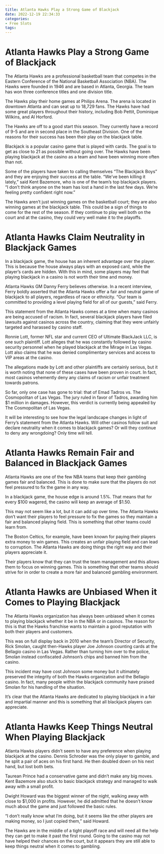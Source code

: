 ```yaml
---
title: Atlanta Hawks Play a Strong Game of Blackjack 
date: 2022-12-19 22:34:33
categories:
- Free Slots
tags:
---
```



#  Atlanta Hawks Play a Strong Game of Blackjack 

The Atlanta Hawks are a professional basketball team that competes in the Eastern Conference of the National Basketball Association (NBA). The Hawks were founded in 1946 and are based in Atlanta, Georgia. The team has won three conference titles and one division title.

The Hawks play their home games at Philips Arena. The arena is located in downtown Atlanta and can seat up to 18,729 fans. The Hawks have had some great players throughout their history, including Bob Pettit, Dominique Wilkins, and Al Horford.

The Hawks are off to a good start this season. They currently have a record of 9-5 and are in second place in the Southeast Division. One of the reasons for their success has been their play on the blackjack table.

Blackjack is a popular casino game that is played with cards. The goal is to get as close to 21 as possible without going over. The Hawks have been playing blackjack at the casino as a team and have been winning more often than not.

Some of the players have taken to calling themselves “The Blackjack Boys” and they are enjoying their success at the table. “We’ve been killing it lately,” said Kent Bazemore, who is one of the team’s top blackjack players. “I don’t think anyone on the team has lost a hand in the last few days. We’re feeling pretty confident right now.”

The Hawks aren’t just winning games on the basketball court; they are also winning games at the blackjack table. This could be a sign of things to come for the rest of the season. If they continue to play well both on the court and at the casino, they could very well make it to the playoffs.

#  Atlanta Hawks Claim Neutrality in Blackjack Games 
In a blackjack game, the house has an inherent advantage over the player. This is because the house always plays with an exposed card, while the player’s cards are hidden. With this in mind, some players may feel that playing blackjack in a casino is not worth their time and money. 

Atlanta Hawks GM Danny Ferry believes otherwise. In a recent interview, Ferry boldly asserted that the Atlanta Hawks offer a fair and neutral game of blackjack to all players, regardless of race or ethnicity. “Our team is committed to providing a level playing field for all of our guests,” said Ferry. 

This statement from the Atlanta Hawks comes at a time when many casinos are being accused of racism. In fact, several blackjack players have filed lawsuits against casinos across the country, claiming that they were unfairly targeted and harassed by casino staff. 

Ronnie Lott, former NFL star and current CEO of Ultimate BlackJack LLC, is one such plaintiff. Lott alleges that he was constantly followed by casino security personnel when he played blackjack at the Mirage in Las Vegas. Lott also claims that he was denied complimentary services and access to VIP areas at the casino. 

The allegations made by Lott and other plaintiffs are certainly serious, but it is worth noting that none of these cases have been proven in court. In fact, most casinos vehemently deny any claims of racism or unfair treatment towards patrons. 

So far, only one case has gone to trial: that of Emad Tadros vs. The Cosmopolitan of Las Vegas. The jury ruled in favor of Tadros, awarding him $1 million in damages. However, this verdict is currently being appealed by The Cosmopolitan of Las Vegas. 

It will be interesting to see how the legal landscape changes in light of Ferry’s statement from the Atlanta Hawks. Will other casinos follow suit and declare neutrality when it comes to blackjack games? Or will they continue to deny any wrongdoing? Only time will tell.

#  Atlanta Hawks Remain Fair and Balanced in Blackjack Games 

Atlanta Hawks are one of the few NBA teams that keep their gambling games fair and balanced. This is done to make sure that the players do not feel pressured to fix the game in any way. 

In a blackjack game, the house edge is around 1.5%. That means that for every $100 wagered, the casino will keep an average of $1.50. 

This may not seem like a lot, but it can add up over time. The Atlanta Hawks don’t want their players to feel pressure to fix the games so they maintain a fair and balanced playing field. This is something that other teams could learn from. 

The Boston Celtics, for example, have been known for paying their players extra money to win games. This creates an unfair playing field and can lead to corruption. The Atlanta Hawks are doing things the right way and their players appreciate it. 

Their players know that they can trust the team management and this allows them to focus on winning games. This is something that other teams should strive for in order to create a more fair and balanced gambling environment.

#  Atlanta Hawks are Unbiased When it Comes to Playing Blackjack 

The Atlanta Hawks organization has always been unbiased when it comes to playing blackjack whether it be in the NBA or in casinos. The reason for this is that the Hawks franchise wants to maintain a good reputation with both their players and customers. 

This was on full display back in 2010 when the team’s Director of Security, Rick Smolan, caught then-Hawks player Joe Johnson counting cards at the Bellagio casino in Las Vegas. Rather than turning him over to the police, Smolan instead confiscated Johnson’s chips and banned him from the casino. 

This incident may have cost Johnson some money but it ultimately preserved the integrity of both the Hawks organization and the Bellagio casino. In fact, many people within the blackjack community have praised Smolan for his handling of the situation. 

It’s clear that the Atlanta Hawks are dedicated to playing blackjack in a fair and impartial manner and this is something that all blackjack players can appreciate.

#  Atlanta Hawks Keep Things Neutral When Playing Blackjack

Atlanta Hawks players didn’t seem to have any preference when playing blackjack at the casino. Dennis Schroder was the only player to gamble, and he split a pair of aces on his first hand. He then doubled down on his next hand, but lost both bets.

Taurean Prince had a conservative game and didn’t make any big moves. Kent Bazemore also stuck to basic blackjack strategy and managed to walk away with a small profit.

Dwight Howard was the biggest winner of the night, walking away with close to $1,000 in profits. However, he did admitted that he doesn’t know much about the game and just followed the basic rules.

“I don’t really know what I’m doing, but it seems like the other players are making money, so I just copied them,” said Howard.

The Hawks are in the middle of a tight playoff race and will need all the help they can get to make it past the first round. Going to the casino may not have helped their chances on the court, but it appears they are still able to keep things neutral when it comes to gambling.